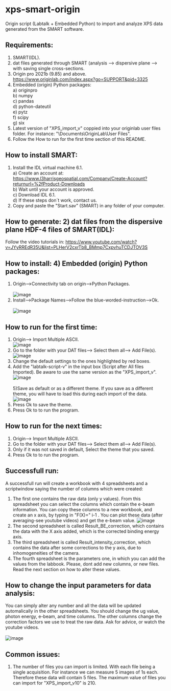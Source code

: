 # xps-smart-origin
Origin script (Labtalk + Embedded Python) to import and analyze XPS data generated from the SMART software.

## Requirements:
1) SMART(IDL).
2) dat files generated through SMART (analysis --> dispersive plane --> with saving single cross-sections.
3) Origin pro 2021b (9.85) and above. https://www.originlab.com/index.aspx?go=SUPPORT&pid=3325
4) Embedded (origin) Python packages:<br>
  a) originpro<br>
  b) numpy<br>
  c) pandas<br>
  d) python-dateutil<br>
  e) pytz<br>
  f) scipy<br>
  g) six<br>  
5) Latest version of "XPS_import_v" coppied into your originlab user files folder. For instance: "\Documents\OriginLab\User Files". 
6) Follow the How to run for the first time section of this README.

## How to install SMART:
1) Install the IDL virtual machine 6.1.<br>
a) Create an account at:<br>
https://www.l3harrisgeospatial.com/Company/Create-Account?returnurl=%2fProduct-Downloads<br>
b) Wait until your account is approved.<br>
c) Download IDL 6.1.<br>
d) If these steps don´t work, contact us.<br>
2) Copy and paste the "Start.sav" (SMART) in any folder of your computer.

## How to generate: 2) dat files from the dispersive plane HDF-4 files of SMART(IDL):
Follow the video tutorials in:
https://www.youtube.com/watch?v=JYyRREdR35U&list=PLHerV2cxrTb8_BMmp7CxpvhuTCDJTOV3S

## How to install: 4) Embedded (origin) Python packages:
1) Origin-->Connectivity tab on origin-->Python Packages.<br>  
![image](https://user-images.githubusercontent.com/42618468/230044368-e53bc0a3-60bb-4c04-a5e9-bcf2cea19bda.png)<br>  
2) Install-->Package Names-->Follow the blue-worded-instruction-->Ok.<br>  
![image](https://user-images.githubusercontent.com/42618468/230045835-3f662a4d-5688-4553-8610-0e64ac552e9f.png)<br>  

## How to run for the first time:
1) Origin--> Import Multiple ASCII.<br> 
![image](https://user-images.githubusercontent.com/42618468/230052843-2ff83562-2a3c-45f9-a10f-9da7e80456ff.png)<br>  
2) Go to the folder with your DAT files--> Select them all--> Add File(s).<br> 
![image](https://user-images.githubusercontent.com/42618468/230053332-b6a1b302-e8d4-492b-bd6b-37358518aa10.png)<br>  
3) Change the default settings to the ones highlighted by red boxes.
4) Add the "labtalk-script-v" in the input box (Script after All files Imported). Be aware to use the same version as the "XPS_import_v".
![image](https://user-images.githubusercontent.com/42618468/230055577-5e2cd8f0-66c4-4c8f-b6cb-f4d6c6c9bb89.png)<br>  
5)Save as default or as a different theme. If you save as a different theme, you will have to load this during each import of the data.
![image](https://user-images.githubusercontent.com/42618468/230056742-1c7393b1-7061-4dea-a228-ec29ce182d9e.png)<br>  
6) Press Ok to save the theme.
7) Press Ok to to run the program.

## How to run for the next times:
1) Origin--> Import Multiple ASCII.<br> 
2) Go to the folder with your DAT files--> Select them all--> Add File(s).<br> 
3) Only if it was not saved in default, Select the theme that you saved.
4) Press Ok to to run the program.

## Successfull run:
A successfull run will create a workbook with 4 spreadsheets and a scriptwindow saying the number of columns which were created: 
1) The first one contains the raw data (only y values). From this spreadsheet you can select the columns which contain the e-beam information. You can copy these columns to a new workbook, and create an x axis, by typing in "F(X)=" i-1 . You can plot these data (after averaging-see youtube videos) and get the e-beam value.
![image](https://user-images.githubusercontent.com/42618468/230058626-e5046ac4-cc88-4743-8cae-55f14dc8fcb9.png)
2) The second spreadsheet is called Result_BE_correction, which contains the data with the X axis added, which is the corrected binding energy axis.
3) The third spreadsheet is called Result_intensity_correction, which contains the data after some corrections to the y axis, due to inhomogeneities of the camera.
4) The fourth spreadsheet is the parameters one, in which you can add the values from the labbook. Please, dont add new columns, or new files. Read the next section on how to alter these values.

## How to change the input parameters for data analysis:
You can simply alter any number and all the data will be updated automalically in the other spreadsheets. You should change the ug value, photon energy, e-beam, and time columns. The other columns change the correction factors we use to treat the raw data. Ask for advice, or watch the youtube videos.<br>  
![image](https://user-images.githubusercontent.com/42618468/230059556-79e9f563-5e17-43bc-a9b2-2ddd35e6effb.png)<br>  

## Common issues:
1) The number of files you can import is limited. With each file being a single acquisition. For instance we can measure 5 images of 1s each. Therefore these data will contain 5 files. The maximum value of files you can import for "XPS_import_v10" is 210.
